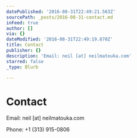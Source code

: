 ```yaml
---
datePublished: '2016-08-31T22:49:21.563Z'
sourcePath: _posts/2016-08-31-contact.md
inFeed: true
author: []
via: {}
dateModified: '2016-08-31T22:49:19.870Z'
title: Contact
publisher: {}
description: 'Email: neil [at] neilmatouka.com'
starred: false
_type: Blurb

---
```

# Contact

Email: neil \[at\] neilmatouka.com

Phone: +1 (313) 915-0806